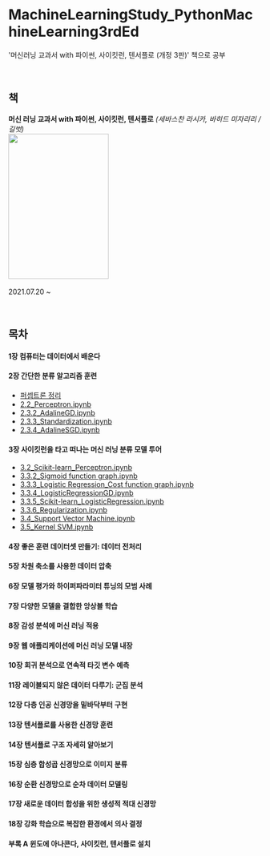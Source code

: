 # MachineLearningStudy_PythonMachineLearning3rdEd
'머신러닝 교과서 with 파이썬, 사이킷런, 텐서플로 (개정 3판)' 책으로 공부


<br>

책
-----
**머신 러닝 교과서 with 파이썬, 사이킷런, 텐서플로** *(세바스찬 라시카, 바히드 미자리리 / 길벗)*<br>
  <img src="https://user-images.githubusercontent.com/69896250/126332650-f41658e2-caf3-444d-8a58-575f383755ec.png" width="200px" height="290px"></img><br>
<br>
2021.07.20 ~

<br>

목차
------
#### 1장 컴퓨터는 데이터에서 배운다

#### 2장 간단한 분류 알고리즘 훈련
  - [퍼셉트론 정리](https://blog.naver.com/woukl22/222442748137)
  - [2.2_Perceptron.ipynb](https://github.com/woukl22/MachineLearningStudy_PythonMachineLearning3rdEd/blob/main/Chapter2/2.2_Perceptron.ipynb)
  - [2.3.2_AdalineGD.ipynb](https://github.com/woukl22/MachineLearningStudy_PythonMachineLearning3rdEd/blob/main/Chapter2/2.3.2_AdalineGD.ipynb)
  - [2.3.3_Standardization.ipynb](https://github.com/woukl22/MachineLearningStudy_PythonMachineLearning3rdEd/blob/main/Chapter2/2.3.3_Standardization.ipynb)
  - [2.3.4_AdalineSGD.ipynb](https://github.com/woukl22/MachineLearningStudy_PythonMachineLearning3rdEd/blob/main/Chapter2/2.3.4_AdalineSGD.ipynb)

#### 3장 사이킷런을 타고 떠나는 머신 러닝 분류 모델 투어
  - [3.2_Scikit-learn_Perceptron.ipynb](https://github.com/woukl22/MachineLearningStudy_PythonMachineLearning3rdEd/blob/main/Chapter3/3.2_Scikit-learn_Perceptron.ipynb)
  - [3.3.2_Sigmoid function graph.ipynb](https://github.com/woukl22/MachineLearningStudy_PythonMachineLearning3rdEd/blob/main/Chapter3/3.3.2_Sigmoid%20function%20graph.ipynb)
  - [3.3.3_Logistic Regression_Cost function graph.ipynb](https://github.com/woukl22/MachineLearningStudy_PythonMachineLearning3rdEd/blob/main/Chapter3/3.3.3_Logistic%20Regression_Cost%20function%20graph.ipynb)
  - [3.3.4_LogisticRegressionGD.ipynb](https://github.com/woukl22/MachineLearningStudy_PythonMachineLearning3rdEd/blob/main/Chapter3/3.3.4_LogisticRegressionGD.ipynb)
  - [3.3.5_Scikit-learn_LogisticRegression.ipynb](https://github.com/woukl22/MachineLearningStudy_PythonMachineLearning3rdEd/blob/main/Chapter3/3.3.5_Scikit-learn_LogisticRegression.ipynb)
  - [3.3.6_Regularization.ipynb](https://github.com/woukl22/MachineLearningStudy_PythonMachineLearning3rdEd/blob/main/Chapter3/3.3.6_Regularization.ipynb)
  - [3.4_Support Vector Machine.ipynb](https://github.com/woukl22/MachineLearningStudy_PythonMachineLearning3rdEd/blob/main/Chapter3/3.4_Support%20Vector%20Machine.ipynb)
  - [3.5_Kernel SVM.ipynb](https://github.com/woukl22/MachineLearningStudy_PythonMachineLearning3rdEd/blob/main/Chapter3/3.5_Kernel%20SVM.ipynb)

#### 4장 좋은 훈련 데이터셋 만들기: 데이터 전처리

#### 5장 차원 축소를 사용한 데이터 압축

#### 6장 모델 평가와 하이퍼파라미터 튜닝의 모범 사례

#### 7장 다양한 모델을 결합한 앙상블 학습

#### 8장 감성 분석에 머신 러닝 적용

#### 9장 웹 애플리케이션에 머신 러닝 모델 내장

#### 10장 회귀 분석으로 연속적 타깃 변수 예측

#### 11장 레이블되지 않은 데이터 다루기: 군집 분석

#### 12장 다층 인공 신경망을 밑바닥부터 구현

#### 13장 텐서플로를 사용한 신경망 훈련

#### 14장 텐서플로 구조 자세히 알아보기

#### 15장 심층 합성곱 신경망으로 이미지 분류

#### 16장 순환 신경망으로 순차 데이터 모델링

#### 17장 새로운 데이터 합성을 위한 생성적 적대 신경망

#### 18장 강화 학습으로 복잡한 환경에서 의사 결정

#### 부록 A 윈도에 아나콘다, 사이킷런, 텐서플로 설치
